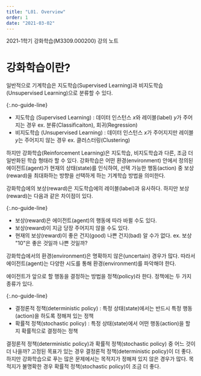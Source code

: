 ```yaml
---
title: "L01. Overview"
order: 1
date: "2021-03-02"
---
```


2021-1학기 강화학습(M3309.000200) 강의 노트

# 강화학습이란?

일반적으로 기계학습은 지도학습(Supervised Learning)과 비지도학습(Unsupervised Learning)으로 분류할 수 있다.

{:.no-guide-line}
- 지도학습 (Supervised Learning) : 데이터 인스턴스 $x$와 레이블(label) $y$가 주어지는 경우  ex. 분류(Classificaiton), 회귀(Regression)
- 비지도학습 (Unsupervised Learning) : 데이터 인스턴스 $x$가 주어지지만 레이블 $y$는 주어지지 않는 경우  ex. 클러스터링(Clustering)

하지만 강화학습(Reinforcement Learning)은 지도학습, 비지도학습과 다른, 조금 더 일반화된 학습 형태라 할 수 있다. 강화학습은 어떤 환경(environment) 안에서 정의된 에이전트(agent)가 현재의 상태(state)를 인식하여, 선택 가능한 행동(action) 중 보상(reward)을 최대화하는 방향을 선택하게 하는 기계학습 방법을 의미한다.

강화학습에의 보상(reward)은 지도학습에의 레이블(label)과 유사하다. 하지만 보상(reward)는 다음과 같은 차이점이 있다.

{:.no-guide-line}
- 보상(reward)은 에이전트(agent)의 행동에 따라 바뀔 수도 있다.
- 보상(reward)이 지금 당장 주어지지 않을 수도 있다.
- 현재의 보상(reward)이 좋은 건지(good) 나쁜 건지(bad) 알 수가 없다.  ex. 보상 "10"은 좋은 것일까 나쁜 것일까?

강화학습에서의 환경(environment)은 명확하지 않은(uncertain) 경우가 많다. 따라서 에이전트(agent)는 다양한 시도를 통해 환경(environment)를 파악해야 한다.

에이전트가 앞으로 할 행동을 결정하는 방법을 정책(policy)라 한다. 정책에는 두 가지 종류가 있다.

{:.no-guide-line}
- 결정론적 정책(deterministic policy) : 특정 상태(state)에서는 반드시 특정 행동(action)을 하도록 정해져 있는 정책
- 확률적 정책(stochastic policy) : 특정 상태(state)에서 어떤 행동(action)을 할 지 확률적으로 결정하는 정책

결정론적 정책(deterministic policy)과 확률적 정책(stochastic policy) 중 어느 것이 더 나을까? 고정된 목표가 있는 경우 결정론적 정책(deterministic policy)이 더 좋다. 하지만 강화학습으로 푸는 많은 문제에서는 목적지가 정해져 있지 않은 경우가 많다. 목적지가 불명확한 경우 확률적 정책(stochastic policy)이 조금 더 좋다.
